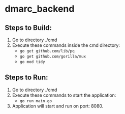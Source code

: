 # dmarc_backend


## Steps to Build:
1. Go to directory ./cmd
2. Execute these commands inside the cmd directory: 
   - `go get github.com/lib/pq`
   - `go get github.com/gorilla/mux`
   - `go mod tidy`

## Steps to Run:
1. Go to directory ./cmd
2. Execute these commands to start the application:
    - `go run main.go`
3. Application will start and run on port: 8080. 
    
